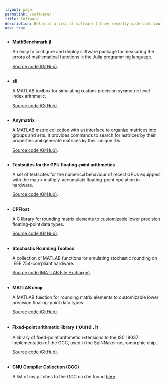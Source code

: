 ```yaml
---
layout: page
permalink: /software/
title: Software
description: Below is a list of software I have recently made contributions to.
nav: true
---
```


<ul>


<li> <b>MathBenchmark.jl</b><br>

An easy to configure and deploy software package for measuring the errors of mathematical functions in the Julia programming language.

<a href="https://github.com/north-numerical-computing/MathBenchmark.jl">Source code (GitHub)</a>.

</li>
<br>

<li> <b>sli</b><br>

A MATLAB toolbox for simulating custom-precision symmetric level-index arithmetic. <br>

<a href="https://github.com/north-numerical-computing/level-index-simulator">Source code (GitHub)</a>.

</li>
<br>

<li> <b>Anymatrix</b><br>

A MATLAB matrix collection with an interface to organize matrices into groups and sets. It provides commands to search for matrices by their properties and generate matrices by their unique IDs. <br>

<a href="https://github.com/mmikaitis/anymatrix">Source code (GitHub)</a>.

</li>
<br>


<li> <b>Testsuites for the GPU floating-point arithmetics</b><br>

A set of testsuites for the numerical behaviour of recent GPUs equipped with the matrix multiply-accumulate floating-point operation in hardware. <br>

<a href="https://github.com/mfasi/tensor-cores-numerical-behavior">Source code (GitHub)</a>.

</li>
<br>



<li> <b>CPFloat</b><br>

A C library for rounding matrix elements to customizable lower precision floating-point data types. <br>

<a href="https://github.com/mfasi/cpfloat">Source code (GitHub)</a>.

</li>
<br>



<li> <b>Stochastic Rounding Toolbox</b><br>

A collection of MATLAB functions for emulating stochastic rounding on IEEE 754-compliant hardware. <br>

<a href="https://uk.mathworks.com/matlabcentral/fileexchange/74819-stochastic-rounding-toolbox">Source code (MATLAB File Exchange)</a>.

</li>
<br>



<li> <b>MATLAB chop</b><br>

A MATLAB function for rounding matrix elements to customizable lower precision floating-point data types.<br>

<a href="https://github.com/higham/chop">Source code (GitHub)</a>.

</li>
<br>



<li> <b>Fixed-point arithmetic library <font face = "Courier New" size = "4">round.h</font></b> <br>

A library of fixed-point arithmetic extensions to the ISO 18037 implementation of the GCC, used in the SpiNNaker neuromorphic chip. <br>

<a href="https://github.com/SpiNNakerManchester/spinn_common/blob/master/include/round.h">Source code (GitHub)</a>.

</li>
<br>



<li> <b>GNU Compiler Collection (GCC)</b><br>

A list of my patches to the GCC can be found <a href="https://gcc.gnu.org/git/?p=gcc.git;a=search;h=HEAD;s=Mantas+Mikaitis;st=author">here</a>.

</li>
<br>

</ul>


